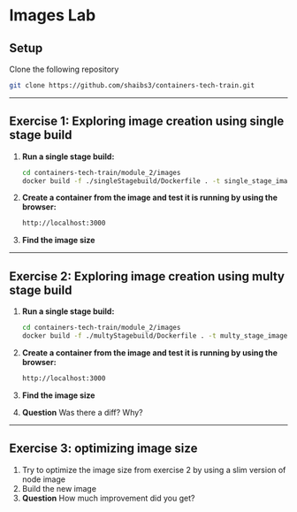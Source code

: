 
# Images Lab


## Setup
Clone the following repository
```bash
git clone https://github.com/shaibs3/containers-tech-train.git
```

---

## Exercise 1: Exploring image creation using single stage build

1. **Run a single stage build:**
   ```bash
   cd containers-tech-train/module_2/images
   docker build -f ./singleStagebuild/Dockerfile . -t single_stage_image
   ```

2. **Create a container from the image and test it is running by using the browser:**
   ```bash
   http://localhost:3000
   ```
3. **Find the image size**

---

## Exercise 2: Exploring image creation using multy stage build

1. **Run a single stage build:**
   ```bash
   cd containers-tech-train/module_2/images
   docker build -f ./multyStagebuild/Dockerfile . -t multy_stage_image
   ```

2. **Create a container from the image and test it is running by using the browser:**
   ```bash
   http://localhost:3000
   ```
3. **Find the image size**
4. **Question** Was there a diff? Why?

---

## Exercise 3: optimizing image size
1. Try to optimize the image size from exercise 2 by using a slim version of node image
2. Build the new image
3. **Question** How much improvement did you get?

